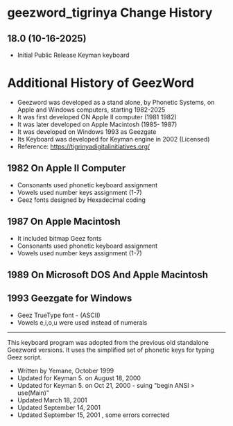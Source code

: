 geezword_tigrinya Change History
=========================
18.0 (10-16-2025)
--------------------------
* Initial Public Release Keyman keyboard

Additional History of GeezWord 
==============================
* Geezword was developed as a stand alone, by Phonetic Systems, on Apple and Windows computers, starting 1982-2025
* It was first developed ON Apple II computer (1981 1982)
* It was later developed on Apple Macintosh (1985- 1987)
* It was developed on Windows 1993 as Geezgate
* Its Keyboard was developed for Keyman engine in 2002 (Licensed)
* Reference: https://tigrinyadigitalinitiatives.org/

1982 On Apple II Computer
-------------------
* Consonants used phonetic keyboard assignment
* Vowels used number keys assignment (1-7)
* Geez fonts designed by Hexadecimal coding 

1987 On Apple Macintosh
-------------------
* It included bitmap Geez fonts
* Consonants used phonetic keyboard assignment
* Vowels used number keys assignment (1-7)

1989 On Microsoft DOS And Apple Macintosh
-------------------

1993 Geezgate for Windows
-------------------
* Geez TrueType font - (ASCII)
* Vowels e,i,o,u were used instead of numerals


***************************************************************** 

  This keyboard program was adopted from the previous old standalone Geezword versions.
  It uses the simplified set of phonetic keys for typing Geez script.

* Written by Yemane, October 1999
* Updated for Keyman 5. on August 18, 2000
* Updated for Keyman 5. on Oct 21, 2000 - suing "begin ANSI > use(Main)"
* Updated March 18, 2001
* Updated September 14, 2001
* Updated September 15, 2001 , some errors corrected



